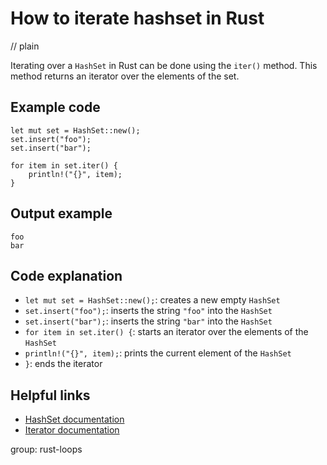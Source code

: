# How to iterate hashset in Rust
// plain

Iterating over a `HashSet` in Rust can be done using the `iter()` method. This method returns an iterator over the elements of the set.

## Example code

```
let mut set = HashSet::new();
set.insert("foo");
set.insert("bar");

for item in set.iter() {
    println!("{}", item);
}
```

## Output example

```
foo
bar
```

## Code explanation

- `let mut set = HashSet::new();`: creates a new empty `HashSet`
- `set.insert("foo");`: inserts the string `"foo"` into the `HashSet`
- `set.insert("bar");`: inserts the string `"bar"` into the `HashSet`
- `for item in set.iter() {`: starts an iterator over the elements of the `HashSet`
- `println!("{}", item);`: prints the current element of the `HashSet`
- `}`: ends the iterator

## Helpful links
- [HashSet documentation](https://doc.rust-lang.org/std/collections/struct.HashSet.html)
- [Iterator documentation](https://doc.rust-lang.org/std/iter/trait.Iterator.html)

group: rust-loops